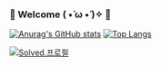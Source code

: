 ### 🧩 Welcome ( •̀ ω •́ )✧ 🌱
[![Anurag's GitHub stats](https://github-readme-stats.vercel.app/api?username=szun8&theme=vue&show_icons=true)](https://github.com/szun8)
[![Top Langs](https://github-readme-stats.vercel.app/api/top-langs/?username=szun8&theme=vue&show_icons=true&layout=compact)](https://github.com/szun8)

[![Solved.프로필](http://mazassumnida.wtf/api/v2/generate_badge?boj=tldmschl81)](https://solved.ac/tldmschl81)

